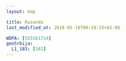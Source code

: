 ```yaml
---
layout: map

title: Rusanda
last_modified_at: 2018-05-18T00:19:15+02:00

WDPA: [555561724]
geoSrbija:
  L1_183: [181]
---
```

